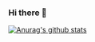 ### Hi there 👋
[![Anurag's github stats](https://github-readme-stats.vercel.app/api?username=leemooyoung&)](https://github.com/anuraghazra/github-readme-stats)
<!--
**leemooyoung/leemooyoung** is a ✨ _special_ ✨ repository because its `README.md` (this file) appears on your GitHub profile.

Here are some ideas to get you started:

- 🔭 I’m currently working on ...
- 🌱 I’m currently learning ...
- 👯 I’m looking to collaborate on ...
- 🤔 I’m looking for help with ...
- 💬 Ask me about ...
- 📫 How to reach me: ...
- 😄 Pronouns: ...
- ⚡ Fun fact: ...
-->
